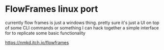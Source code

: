 # FlowFrames linux port

currently flow frames is just a windows thing. pretty sure it's just a UI on top of some CLI commands or something I can hack together
a simple interface for to replicate some basic functionality

https://nmkd.itch.io/flowframes
